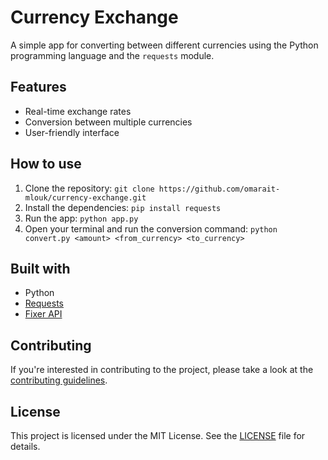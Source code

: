 # Currency Exchange

A simple app for converting between different currencies using the Python programming language and the `requests` module.

## Features

- Real-time exchange rates
- Conversion between multiple currencies
- User-friendly interface

## How to use

1. Clone the repository: `git clone https://github.com/omarait-mlouk/currency-exchange.git`
2. Install the dependencies: `pip install requests`
3. Run the app: `python app.py`
4. Open your terminal and run the conversion command: `python convert.py <amount> <from_currency> <to_currency>`

## Built with

- Python
- [Requests](https://docs.python-requests.org/en/master/)
- [Fixer API](https://fixer.io/)

## Contributing

If you're interested in contributing to the project, please take a look at the [contributing guidelines](CONTRIBUTING.md).

## License

This project is licensed under the MIT License. See the [LICENSE](LICENSE) file for details.

